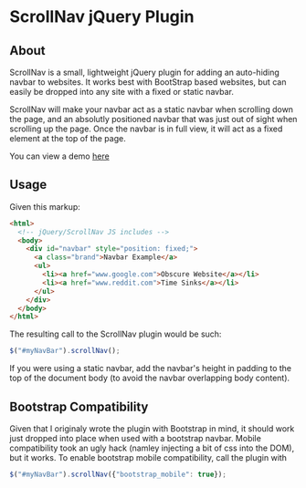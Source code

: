 ScrollNav jQuery Plugin
=======================

About
-----

ScrollNav is a small, lightweight jQuery plugin 
for adding an auto-hiding navbar to websites. It 
works best with BootStrap based websites, but can
easily be dropped into any site with a fixed or 
static navbar.  

ScrollNav will make your navbar act as a static 
navbar when scrolling down the page, and an absolutly
positioned navbar that was just out of sight when scrolling
up the page. Once the navbar is in full view, it will act as
a fixed element at the top of the page. 

You can view a demo [here](demo.html) 

Usage
------
Given this markup:
```html
<html>
  <!-- jQuery/ScrollNav JS includes -->
  <body>
    <div id="navbar" style="position: fixed;">
      <a class="brand">Navbar Example</a>
      <ul>
        <li><a href="www.google.com">Obscure Website</a></li>
        <li><a href="www.reddit.com">Time Sinks</a></li>
      </ul>
    </div>
  </body>
</html>
```

The resulting call to the ScrollNav plugin would be such:
```javascript
$("#myNavBar").scrollNav();
```

If you were using a static navbar, add the navbar's height in padding
to the top of the document body (to avoid the navbar overlapping body
content).

Bootstrap Compatibility
-----------------------
Given that I originaly wrote the plugin with Bootstrap in mind, it 
should work just dropped into place when used with a bootstrap navbar.
Mobile compatibility took an ugly hack (namley injecting a bit of
css into the DOM), but it works. 
To enable bootstrap mobile compatibility, call the plugin with

```javascript
$("#myNavBar").scrollNav({"bootstrap_mobile": true});
```
